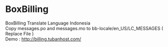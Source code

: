 # BoxBilling
BoxBilling Translate Language Indonesia 
<br>
Copy messages.po and messages.mo to bb-locale/en_US/LC_MESSAGES ( Replace File )
<br>
Demo : http://billing.tubanhost.com/

